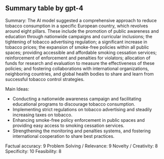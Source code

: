 ## Summary table by gpt-4
Summary: 
The AI model suggested a comprehensive approach to reduce tobacco consumption in a specific European country, which revolves around eight pillars. These include the promotion of public awareness and education through nationwide campaigns and curricular inclusions; the tightening of tobacco advertising regulation; a significant increase in tobacco prices; the expansion of smoke-free policies within all public spaces; providing accessible and affordable smoking cessation services; reinforcement of enforcement and penalties for violators; allocation of funds for research and evaluation to measure the effectiveness of these policies; and fostering collaborations with international organizations, neighboring countries, and global health bodies to share and learn from successful tobacco control strategies.

Main Ideas: 
- Conducting a nationwide awareness campaign and facilitating educational programs to discourage tobacco consumption.
- Implementing strict regulations on tobacco advertising and steadily increasing taxes on tobacco.
- Enhancing smoke-free policy enforcement in public spaces and providing easy access to smoking cessation services.
- Strengthening the monitoring and penalties systems, and fostering international cooperation to share best practices.

Factual accuracy: 9
Problem Solving / Relevance: 9
Novelty / Creativity: 8
Specificity: 10
Feasibility: 8